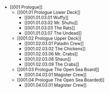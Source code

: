 - [[001 Prologue]]
	- [[001.01 Prologue Lower Deck]]
		- [[001.01.03.01 Wuffy]]
		- [[001.01.03.02 Mr. Shuhu]]
		- [[001.01.03.03 The Rats]]
		- [[001.01.03.07 The Undead]]
	- [[001.02 Prologue Upper Deck]]
		- [[001.02.03.01 Paladin Crew]]
		- [[001.02.03.02 The Chickens]]
		- [[001.02.03.06 Mr. Crabs]]
		- [[001.02.03.08 Shaun]]
		- [[001.02.03.09 The Crabs]]
	- [[001.03 Prologue The Open Sea Board]]
		- [[001.04.03.01 Magister Crew]]
	- [[001.04 Prologue The Open Sea Boarded]]
		- [[001.04.03.01 Magister Crew]]